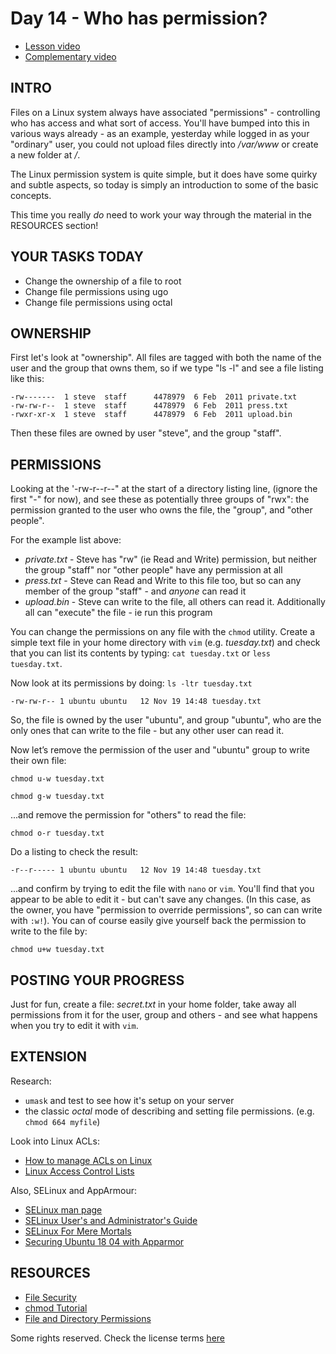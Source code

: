 # Day 14 -  Who has permission?

* [Lesson video](https://youtu.be/mBcExazxLU8)
* [Complementary video](https://www.youtube.com/live/2lYo_FJxQR8?feature=shared)

## INTRO

Files on a Linux system always have associated "permissions" - controlling who has access and what sort of access. You'll have bumped into this in various ways already - as an example, yesterday while logged in as your "ordinary" user, you could not upload files directly into _/var/www_ or create a new folder at _/_.

The Linux permission system is quite simple, but it does have some quirky and subtle aspects, so today is simply an introduction to some of the basic concepts.

This time you really _do_ need to work your way through the material in the RESOURCES section!

## YOUR TASKS TODAY

* Change the ownership of a file to root
* Change file permissions using ugo
* Change file permissions using octal

## OWNERSHIP

First let's look at "ownership". All files are tagged with both the name of the user and the group that owns them, so if we type "ls -l" and see a file listing like this:

	-rw------- 	1 steve  staff  	4478979  6 Feb  2011 private.txt
	-rw-rw-r-- 	1 steve  staff  	4478979  6 Feb  2011 press.txt
	-rwxr-xr-x 	1 steve  staff  	4478979  6 Feb  2011 upload.bin

Then these files are owned by user "steve", and the group "staff".

## PERMISSIONS

Looking at the '-rw-r--r--" at the start of a directory listing line, (ignore the first "-" for now), and see these as potentially three groups of "rwx": the permission granted to the user who owns the file, the "group", and "other people".

For the example list above:

* _private.txt_   - Steve has "rw" (ie Read and Write) permission, but neither the group "staff" nor "other people" have any permission at all
* _press.txt_  - Steve can Read and Write to this file too, but so can any member of the group "staff"  - and _anyone_ can read it
* _upload.bin_  - Steve can write to the file, all others can read it. Additionally all can "execute" the file - ie run this program

You can change the permissions on any file with the `chmod` utility. Create a simple text file in your home directory with `vim` (e.g. _tuesday.txt_) and check that you can list its contents by typing: `cat tuesday.txt` or `less tuesday.txt`.

Now look at its permissions by doing: `ls -ltr tuesday.txt`

	-rw-rw-r-- 1 ubuntu ubuntu   12 Nov 19 14:48 tuesday.txt

So, the file is owned by the user "ubuntu", and group "ubuntu", who are the only ones that can write to the file - but any other user can read it.

Now let’s remove the permission of the user and "ubuntu" group to write their own file:

`chmod u-w tuesday.txt`

`chmod g-w tuesday.txt`

...and remove the permission for "others" to read the file:

`chmod o-r tuesday.txt`

Do a listing to check the result:

	-r--r----- 1 ubuntu ubuntu   12 Nov 19 14:48 tuesday.txt

...and confirm by trying to edit the file with `nano` or `vim`. You'll find that you appear to be able to edit it - but can't save any changes. (In this case, as the owner, you have "permission to override permissions", so can can write with `:w!`). You can of course easily give yourself back the permission to write to the file by:

`chmod u+w tuesday.txt`

## POSTING YOUR PROGRESS

Just for fun, create a file: _secret.txt_ in your home folder, take away all permissions from it for the user, group and others - and see what happens when you try to edit it with `vim`.

## EXTENSION

Research:

* `umask` and test to see how it's setup on your server
* the classic _octal_ mode of describing and setting file permissions. (e.g. `chmod 664 myfile`)

Look into Linux ACLs:

* [How to manage ACLs on Linux](https://linuxconfig.org/how-to-manage-acls-on-linux)
* [Linux Access Control Lists](https://www.redhat.com/sysadmin/linux-access-control-lists)

Also, SELinux and AppArmour:

* [SELinux man page](https://manpages.ubuntu.com/manpages/impish/en/man8/selinux.8.html)
* [SELinux User's and Administrator's
  Guide](https://access.redhat.com/documentation/en-us/red_hat_enterprise_linux/7/pdf/selinux_users_and_administrators_guide/red_hat_enterprise_linux-7-selinux_users_and_administrators_guide-en-us.pdf)
* [SELinux For Mere Mortals](https://craigmbooth.com/blog/selinux-for-mortals/)
* [Securing Ubuntu 18 04 with Apparmor](https://www.youtube.com/watch?v=lJFxexGZ-DY)

## RESOURCES

* [File Security](http://tldp.org/LDP/intro-linux/html/sect_03_04.html)
* [chmod Tutorial](http://catcode.com/teachmod/)
* [File and Directory Permissions](http://www.youtube.com/watch?v=vKTg1ATHl4E)

Some rights reserved. Check the license terms
[here](https://github.com/livialima/linuxupskillchallenge/blob/master/LICENSE)
